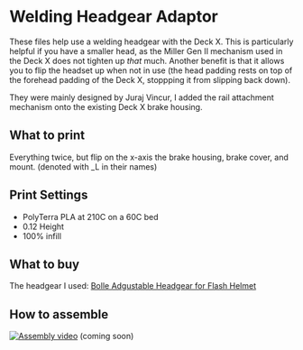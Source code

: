 # Welding Headgear Adaptor 
These files help use a welding headgear with the Deck X. This is particularly helpful if you have a smaller head, as the Miller Gen II mechanism used in the Deck X does not tighten up _that_ much. Another benefit is that it allows you to flip the headset up when not in use (the head padding rests on top of the forehead padding of the Deck X, stoppping it from slipping back down).

They were mainly designed by Juraj Vincur, I added the rail attachment mechanism onto the existing Deck X brake housing.

## What to print
Everything twice, but flip on the x-axis the brake housing, brake cover, and mount. (denoted with \_L in their names)

## Print Settings
- PolyTerra PLA at 210C on a 60C bed
- 0.12 Height
- 100% infill

## What to buy 
The headgear I used: [Bolle Adgustable Headgear for Flash Helmet](https://www.amazon.co.uk/Boll%C3%A9-Adjustable-Headgear-Flash-Helmet/dp/B01GH48KZE/ref=asc_df_B01GH48KZE/?tag=googshopuk-21&linkCode=df0&hvadid=218100548040&hvpos=&hvnetw=g&hvrand=12668640904651476154&hvpone=&hvptwo=&hvqmt=&hvdev=m&hvdvcmdl=&hvlocint=&hvlocphy=1006661&hvtargid=pla-350204018578&psc=1&th=1&psc=1)

## How to assemble

[![Assembly video](thumbnail.png)](https://www.youtube.com/ "") (coming soon)
